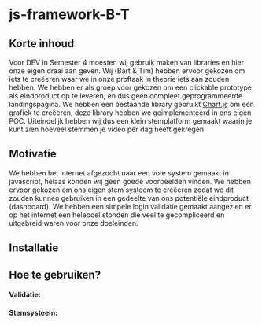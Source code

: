 # js-framework-B-T

## Korte inhoud
Voor DEV in Semester 4 moesten wij gebruik maken van libraries en hier onze eigen draai aan geven. Wij (Bart & Tim) hebben ervoor gekozen om iets te creëeren waar we in onze proftaak in theorie iets aan zouden hebben. We hebben er als groep voor gekozen om een clickable prototype als eindproduct op te leveren, en dus geen compleet geprogrammeerde landingspagina. We hebben een bestaande library gebruikt [Chart.js](http://www.chartjs.org/) om een grafiek te creëeren, deze library hebben we geimplementeerd in ons eigen POC. Uiteindelijk hebben wij dus een klein stemplatform gemaakt waarin je kunt zien hoeveel stemmen je video per dag heeft gekregen. 

## Motivatie
We hebben het internet afgezocht naar een vote system gemaakt in javascript, helaas konden wij geen goede voorbeelden vinden. We hebben ervoor gekozen om ons eigen stem systeem te creëeren zodat we dit zouden kunnen gebruiken in een gedeelte van ons potentiële eindproduct (dashboard).
We hebben een simpele login validatie gemaakt aangezien er op het internet een heleboel stonden die veel te gecompliceerd en uitgebreid waren voor onze doeleinden. 
## Installatie

## Hoe te gebruiken?

#### Validatie:

#### Stemsysteem:
